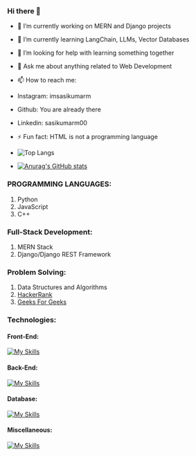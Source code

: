 ### Hi there 👋

- 🔭 I’m currently working on MERN and Django projects
- 🌱 I’m currently learning LangChain, LLMs, Vector Databases
- 🤔 I’m looking for help with learning something together
- 💬 Ask me about anything related to Web Development
- 📫 How to reach me: 
-    Instagram: imsasikumarm
-    Github: You are already there
-    Linkedin:  sasikumarm00
- ⚡ Fun fact: HTML is not a programming language

- ![Top Langs](https://github-readme-stats.vercel.app/api/top-langs/?username=sasikumar00&langs_count=8)
- [![Anurag's GitHub stats](https://github-readme-stats.vercel.app/api?username=sasikumar00)](https://github.com/sasikumar00/github-readme-stats)

### PROGRAMMING LANGUAGES:
1) Python
2) JavaScript
3) C++

### Full-Stack Development:
1) MERN Stack
2) Django/Django REST Framework

### Problem Solving:
1) Data Structures and Algorithms
2) [HackerRank](https://www.hackerrank.com/profile/sasikumarworks)
3) [Geeks For Geeks](https://auth.geeksforgeeks.org/user/sasikumarworks)

### Technologies:
#### Front-End:
[![My Skills](https://skillicons.dev/icons?i=figma,html,css,js,react,tailwindcss)](https://skillicons.dev)

#### Back-End:
[![My Skills](https://skillicons.dev/icons?i=nodejs,expressjs,python,django,flask,firebase)](https://skillicons.dev)

#### Database:
[![My Skills](https://skillicons.dev/icons?i=mongodb,mysql,sqlite)](https://skillicons.dev)

#### Miscellaneous:
[![My Skills](https://skillicons.dev/icons?i=bootstrap,dart,docker,firebase,git,postman,pug,vercel,vscode,pinecone,langchain,AI,ML)](https://skillicons.dev)
